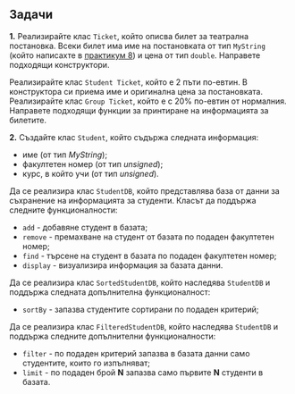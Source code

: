 ## Задачи

**1.** Реализирайте клас `Ticket`, който описва билет за театрална постановка. Всеки билет има име на постановката от тип `MyString` (който написахте в [практикум 8](https://github.com/tkostadinov004/Object_oriented_programming_FMI/tree/main/Pract%2008)) и цена от тип `double`. Направете подходящи конструктори.

Реализирайте клас `Student Ticket`, който е 2 пъти по-евтин. В конструктора си приема име и оригинална цена за постановката.
Реализирайте клас `Group Ticket`, който е с 20% по-евтин от нормалния. 
Направете подходящи функции за принтиране на информацията за билетите.

**2.** Създайте клас `Student`, който съдържа следната информация:
* име (от тип *MyString*);
* факултетен номер (от тип *unsigned*);
* курс, в който учи (от тип *unsigned*).
 
Да се реализира клас `StudentDB`, който представлява база от данни за съхранение на информацията за студенти. Класът да поддържа следните функционалности:
* `add` - добавяне студент в базата;
* `remove` - премахване на студент от базата по подаден факултетен номер;
* `find` - търсене на студент в базата по подаден факултетен номер;
* `display` - визуализира информация за базата данни.

Да се реализира клас `SortedStudentDB`, който наследява `StudentDB` и поддържа следната допълнителна функционалност:
* `sortBy` - запазва студентите сортирани по подаден критерий; 
 
Да се реализира клас `FilteredStudentDB`, който наследява `StudentDB` и поддържа следните допълнителни функционалности:
* `filter` - по подаден критерий запазва в базата данни само студентите, които го изпълняват; 
* `limit` - по подаден брой **N** запазва само първите **N** студенти в базата.
